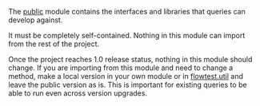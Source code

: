 The [public](public) module contains the interfaces and libraries that queries can develop against.

It must be completely self-contained. Nothing in this module can import from the rest
of the project.

Once the project reaches 1.0 release status, 
nothing in this module should change. If you are importing from this
module and need to change a method, make a local version in your own module or in [flowtest.util](flowtest.util)
and leave the public version as is.  This is important for existing queries to be able to run
even across version upgrades.

